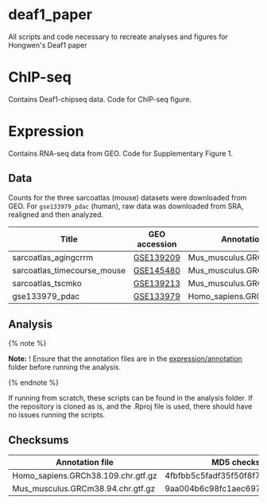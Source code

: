 # deaf1_paper
All scripts and code necessary to recreate analyses and figures for Hongwen's Deaf1 paper

# ChIP-seq

Contains Deaf1-chipseq data. Code for ChIP-seq figure. 

# Expression

Contains RNA-seq data from GEO. Code for Supplementary Figure 1. 

## Data

Counts for the three sarcoatlas (mouse) datasets were downloaded from GEO. For `gse133979_pdac` (human), raw data was downloaded from SRA, realigned and then analyzed. 

Title                       | GEO accession | Annotation file used 
--------------------------- | ------------- | ----------------------------------
sarcoatlas_agingcrrm        | [GSE139209](https://www.ncbi.nlm.nih.gov/geo/query/acc.cgi?acc=GSE139209) | Mus_musculus.GRCm38.94.chr.gtf.gz
sarcoatlas_timecourse_mouse | [GSE145480](https://www.ncbi.nlm.nih.gov/geo/query/acc.cgi?acc=GSE145480) | Mus_musculus.GRCm38.94.chr.gtf.gz
sarcoatlas_tscmko           | [GSE139213](https://www.ncbi.nlm.nih.gov/geo/query/acc.cgi?acc=GSE139213) | Mus_musculus.GRCm38.94.chr.gtf.gz
gse133979_pdac              | [GSE133979](https://www.ncbi.nlm.nih.gov/geo/query/acc.cgi?acc=GSE133979) | Homo_sapiens.GRCh38.109.chr.gtf.gz

## Analysis

{% note %}

**Note:** ! Ensure that the annotation files are in the [expression/annotation](expression/annotation/) folder before running the analysis.

{% endnote %}

If running from scratch, these scripts can be found in the analysis folder. If the repository is cloned as is, and the .Rproj file is used, there should have no issues running the scripts.

## Checksums

Annotation file                    | MD5 checksum
---------------------------------- | --------------------------------
Homo_sapiens.GRCh38.109.chr.gtf.gz | 4fbfbb5c5fadf35f50f8f7134d7a2412
Mus_musculus.GRCm38.94.chr.gtf.gz  | 9aa004b6c98fc1aec6973af98e22b822

